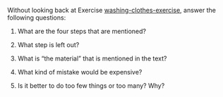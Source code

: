 

Without looking back at
Exercise <a class="exerciseRef" title="" href="{{ site.baseurl }}/nlp-english-exercises/ex_1/">washing-clothes-exercise</a>, answer the following
questions:<br>

1.  What are the four steps that are mentioned?<br>

2.  What step is left out?<br>

3.  What is “the material” that is mentioned in the text?<br>

4.  What kind of mistake would be expensive?<br>

5.  Is it better to do too few things or too many? Why?<br>
